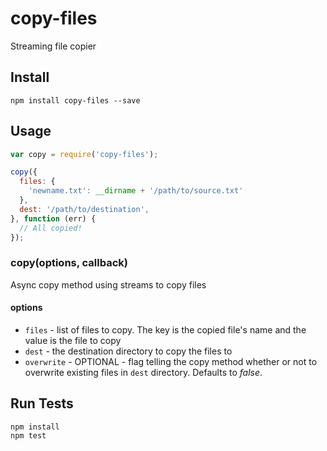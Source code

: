 # copy-files

Streaming file copier

## Install

```
npm install copy-files --save
```

## Usage

```js
var copy = require('copy-files');

copy({
  files: {
    'newname.txt': __dirname + '/path/to/source.txt'
  },
  dest: '/path/to/destination',
}, function (err) {
  // All copied!
});
```

### copy(options, callback)

Async copy method using streams to copy files

#### options

* `files` - list of files to copy. The key is the copied file's name and the value is the file to copy
* `dest` - the destination directory to copy the files to
* `overwrite` - OPTIONAL - flag telling the copy method whether or not to overwrite existing files in `dest` directory. Defaults to *false*.

## Run Tests

```
npm install
npm test
```
